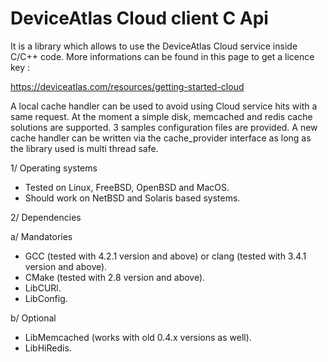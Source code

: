 DeviceAtlas Cloud client C Api
==============================

It is a library which allows to use the DeviceAtlas Cloud service inside C/C++ code.
More informations can be found in this page to get a licence key :

https://deviceatlas.com/resources/getting-started-cloud

A local cache handler can be used to avoid using Cloud service hits with a same request.
At the moment a simple disk, memcached and redis cache solutions are supported.
3 samples configuration files are provided.
A new cache handler can be written via the cache_provider interface as long as the library used is multi thread safe.

1/ Operating systems

* Tested on Linux, FreeBSD, OpenBSD and MacOS. 
* Should work on NetBSD and Solaris based systems.

2/ Dependencies

a/ Mandatories
* GCC (tested with 4.2.1 version and above) or clang (tested with 3.4.1 version and above).
* CMake (tested with 2.8 version and above).
* LibCURl.
* LibConfig.

b/ Optional
* LibMemcached (works with old 0.4.x versions as well).
* LibHiRedis.

